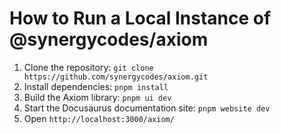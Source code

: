 # How to Run a Local Instance of @synergycodes/axiom

1. Clone the repository: `git clone https://github.com/synergycodes/axiom.git`
2. Install dependencies: `pnpm install`
3. Build the Axiom library: `pnpm ui dev`
4. Start the Docusaurus documentation site: `pnpm website dev`
5. Open `http://localhost:3000/axiom/`
